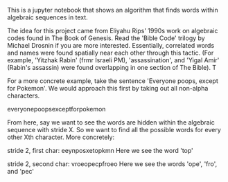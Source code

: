 This is a jupyter notebook that shows an algorithm that finds words within algebraic sequences in text.

The idea for this project came from Eliyahu Rips' 1990s work on algebraic codes found in The Book of Genesis. Read the 'Bible Code' trilogy by Michael Drosnin if you are more interested. 
Essentially, correlated words and names were found spatially near each other through this tactic. (For example, 'Yitzhak Rabin' (frmr Israeli PM), 'assassination', and 'Yigal Amir' (Rabin's assassin) were found overlapping in one section of The Bible). T  

For a more concrete example, take the sentence 'Everyone poops, except for Pokemon'. We would approach this first by taking out all non-alpha characters.

everyonepoopsexceptforpokemon

From here, say we want to see the words are hidden within the algebraic sequence with stride X. So we want to find all the possible words for every other Xth character.
More concretely:

stride 2, first char:
eeynposxetopkmn
Here we see the word 'top'

stride 2, second char:
vroeopecpfroeo
Here we see the words 'ope', 'fro', and 'pec'


